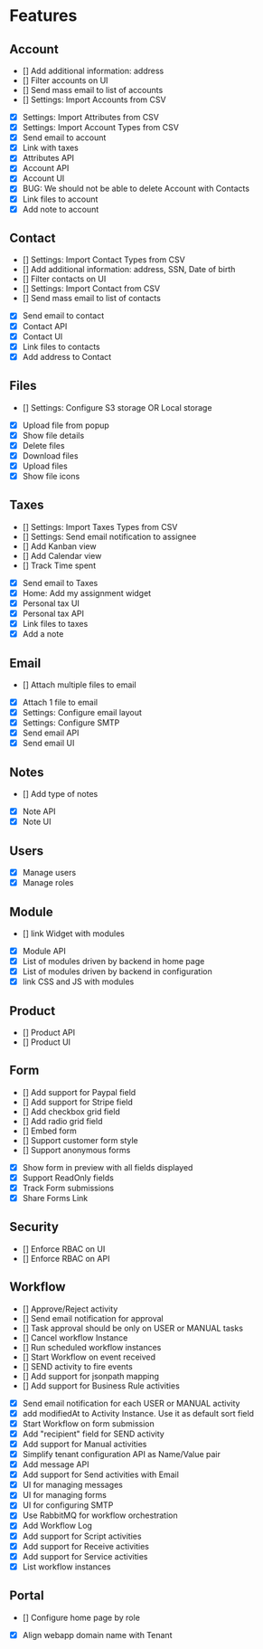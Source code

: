 # Features

## Account

- [] Add additional information: address
- [] Filter accounts on UI
- [] Send mass email to list of accounts
- [] Settings: Import Accounts from CSV
- [x] Settings: Import Attributes from CSV
- [x] Settings: Import Account Types from CSV
- [x] Send email to account
- [x] Link with taxes
- [x] Attributes API
- [x] Account API
- [x] Account UI
- [x] BUG: We should not be able to delete Account with Contacts
- [x] Link files to account
- [x] Add note to account

## Contact

- [] Settings: Import Contact Types from CSV
- [] Add additional information: address, SSN, Date of birth
- [] Filter contacts on UI
- [] Settings: Import Contact from CSV
- [] Send mass email to list of contacts
- [x] Send email to contact
- [x] Contact API
- [x] Contact UI
- [x] Link files to contacts
- [x] Add address to Contact

## Files

- [] Settings: Configure S3 storage OR Local storage
- [x] Upload file from popup
- [x] Show file details
- [x] Delete files
- [x] Download files
- [x] Upload files
- [x] Show file icons

## Taxes

- [] Settings: Import Taxes Types from CSV
- [] Settings: Send email notification to assignee
- [] Add Kanban view
- [] Add Calendar view
- [] Track Time spent
- [x] Send email to Taxes
- [x] Home: Add my assignment widget
- [x] Personal tax UI
- [x] Personal tax API
- [x] Link files to taxes
- [x] Add a note

## Email

- [] Attach multiple files to email
- [x] Attach 1 file to email
- [x] Settings: Configure email layout
- [x] Settings: Configure SMTP
- [x] Send email API
- [x] Send email UI

## Notes

- [] Add type of notes
- [x] Note API
- [x] Note UI

## Users

- [x] Manage users
- [x] Manage roles

## Module

- [] link Widget with modules
- [x] Module API
- [x] List of modules driven by backend in home page
- [x] List of modules driven by backend in configuration
- [x] link CSS and JS with modules

## Product

- [] Product API
- [] Product UI

## Form

- [] Add support for Paypal field
- [] Add support for Stripe field
- [] Add checkbox grid field
- [] Add radio grid field
- [] Embed form
- [] Support customer form style
- [] Support anonymous forms
- [x] Show form in preview with all fields displayed
- [x] Support ReadOnly fields
- [x] Track Form submissions
- [x] Share Forms Link

## Security

- [] Enforce RBAC on UI
- [] Enforce RBAC on API

## Workflow

- [] Approve/Reject activity
- [] Send email notification for approval
- [] Task approval should be only on USER or MANUAL tasks
- [] Cancel workflow Instance
- [] Run scheduled workflow instances
- [] Start Workflow on event received
- [] SEND activity to fire events
- [] Add support for jsonpath mapping
- [] Add support for Business Rule activities
- [x] Send email notification for each USER or MANUAL activity
- [x] add modifiedAt to Activity Instance. Use it as default sort field
- [x] Start Workflow on form submission
- [x] Add "recipient" field for SEND activity
- [x] Add support for Manual activities
- [x] Simplify tenant configuration API as Name/Value pair
- [x] Add message API
- [x] Add support for Send activities with Email
- [x] UI for managing messages
- [x] UI for managing forms
- [x] UI for configuring SMTP
- [x] Use RabbitMQ for workflow orchestration
- [x] Add Workflow Log
- [x] Add support for Script activities
- [x] Add support for Receive activities
- [x] Add support for Service activities
- [x] List workflow instances

## Portal

- [] Configure home page by role
- [x] Align webapp domain name with Tenant
